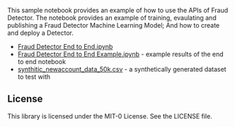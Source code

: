 This sample notebook provides an example of how to use the APIs of Fraud Detector. The notebook provides an example of training, evaulating and publishing a Fraud Detector Machine Learning Model; And how to create and deploy a Detector. 

- [Fraud Detector End to End.ipynb](Fraud_Detector_End_to_End.ipynb)
- [Fraud Detector End to End Example.ipynb](Fraud_Detector_End_to_End_Example_Results.ipynb) - example results of the end to end notebook 
- [synthitic_newaccount_data_50k.csv](synthitic_newaccount_data_50k.csv) - a synthetically generated dataset to test with 

## License
This library is licensed under the MIT-0 License. See the LICENSE file.
